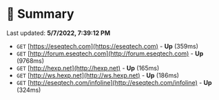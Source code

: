 # 📖 Summary
Last updated: **5/7/2022, 7:39:12 PM**

- `GET` [https://eseqtech.com](https://eseqtech.com) - **Up** (359ms)
- `GET` [http://forum.eseqtech.com](http://forum.eseqtech.com) - **Up** (9768ms)
- `GET` [http://hexp.net](http://hexp.net) - **Up** (165ms)
- `GET` [http://ws.hexp.net](http://ws.hexp.net) - **Up** (186ms)
- `GET` [http://eseqtech.com/infoline](http://eseqtech.com/infoline) - **Up** (324ms)
